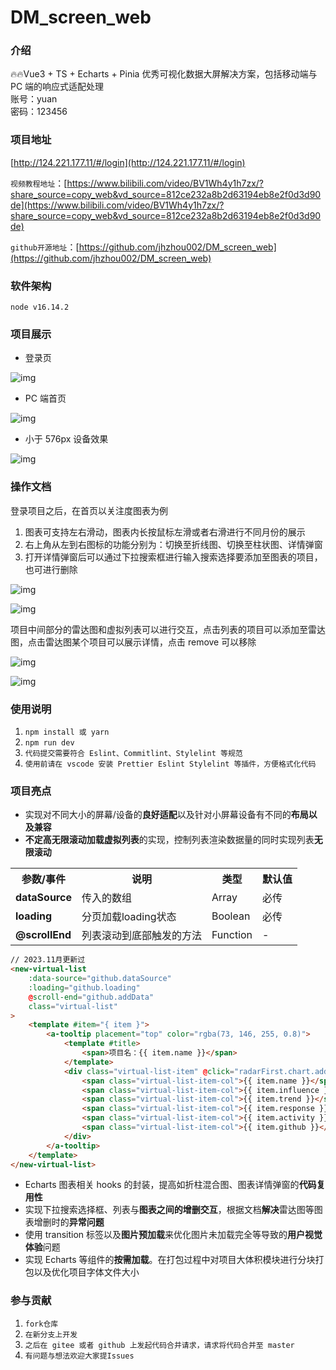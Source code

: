 # DM_screen_web

### 介绍

🔥🔥Vue3 + TS + Echarts + Pinia 优秀可视化数据大屏解决方案，包括移动端与 PC 端的响应式适配处理<br>
账号：yuan<br>
密码：123456

### 项目地址

[http://124.221.177.11/#/login](http://124.221.177.11/#/login)

`视频教程地址`：[https://www.bilibili.com/video/BV1Wh4y1h7zx/?share_source=copy_web&vd_source=812ce232a8b2d63194eb8e2f0d3d90de](https://www.bilibili.com/video/BV1Wh4y1h7zx/?share_source=copy_web&vd_source=812ce232a8b2d63194eb8e2f0d3d90de)

`github开源地址`：[https://github.com/jhzhou002/DM_screen_web](https://github.com/jhzhou002/DM_screen_web)

### 软件架构

`node v16.14.2`

### 项目展示

- 登录页

![img](https://file.atomgit.com/uploads/issue/1695822755285_4550.png '#left')

- PC 端首页

![img](https://file.atomgit.com/uploads/issue/1695822828995_9272.png '#left')

- 小于 576px 设备效果

![img](https://file.atomgit.com/uploads/issue/1695822798143_2264.jpg '#left')

### 操作文档

登录项目之后，在首页以关注度图表为例

1. 图表可支持左右滑动，图表内长按鼠标左滑或者右滑进行不同月份的展示
2. 右上角从左到右图标的功能分别为：切换至折线图、切换至柱状图、详情弹窗
3. 打开详情弹窗后可以通过下拉搜索框进行输入搜索选择要添加至图表的项目，也可进行删除

![img](https://file.atomgit.com/uploads/issue/1695822851010_5935.png '#left')

![img](https://file.atomgit.com/uploads/issue/1695822869354_7460.png '#left')

项目中间部分的雷达图和虚拟列表可以进行交互，点击列表的项目可以添加至雷达图，点击雷达图某个项目可以展示详情，点击 remove 可以移除

![img](https://file.atomgit.com/uploads/issue/1695822890128_1217.png '#left')

![img](https://file.atomgit.com/uploads/issue/1695822908470_5895.png '#left')

### 使用说明

1.  `npm install 或 yarn`
2.  `npm run dev`
3.  `代码提交需要符合 Eslint、Commitlint、Stylelint 等规范`
4.  `使用前请在 vscode 安装 Prettier Eslint Stylelint 等插件，方便格式化代码`

### 项目亮点

- 实现对不同大小的屏幕/设备的**良好适配**以及针对小屏幕设备有不同的**布局以及兼容**
- **不定高无限滚动加载虚拟列表**的实现，控制列表渲染数据量的同时实现列表**无限滚动**
<table>
  <tr>
    <th>参数/事件</th>
    <th>说明</th>
    <th>类型</th>
    <th>默认值</th>
  </tr>
  <tr>
    <td>
      <b>dataSource</b>
    </td>
    <td>传入的数组</td>
    <td>Array</td>
    <td>必传</td>
  </tr>
  <tr>
    <td>
      <b>loading</b>
    </td>
    <td>分页加载loading状态</td>
    <td>Boolean</td>
    <td>必传</td>
  </tr>
	<tr>
		<td>
			<b>@scrollEnd</b>
		</td>
		<td>列表滚动到底部触发的方法</td>
		<td>Function</td>
		<td>-</td>
	</tr>
</table>

```html
// 2023.11月更新过
<new-virtual-list
	:data-source="github.dataSource"
	:loading="github.loading"
	@scroll-end="github.addData"
	class="virtual-list"
>
	<template #item="{ item }">
		<a-tooltip placement="top" color="rgba(73, 146, 255, 0.8)">
			<template #title>
				<span>项目名：{{ item.name }}</span>
			</template>
			<div class="virtual-list-item" @click="radarFirst.chart.addRadarData(item.name)">
				<span class="virtual-list-item-col">{{ item.name }}</span>
				<span class="virtual-list-item-col">{{ item.influence }}</span>
				<span class="virtual-list-item-col">{{ item.trend }}</span>
				<span class="virtual-list-item-col">{{ item.response }}</span>
				<span class="virtual-list-item-col">{{ item.activity }}</span>
				<span class="virtual-list-item-col">{{ item.github }}</span>
			</div>
		</a-tooltip>
	</template>
</new-virtual-list>
```

- Echarts 图表相关 hooks 的封装，提高如折柱混合图、图表详情弹窗的**代码复用性**
- 实现下拉搜索选择框、列表与**图表之间的增删交互**，根据文档**解决**雷达图等图表增删时的**异常问题**
- 使用 transition 标签以及**图片预加载**来优化图片未加载完全等导致的**用户视觉体验**问题
- 实现 Echarts 等组件的**按需加载**。在打包过程中对项目大体积模块进行分块打包以及优化项目字体文件大小

### 参与贡献

1.  `fork仓库`
2.  `在新分支上开发`
3.  `之后在 gitee 或者 github 上发起代码合并请求，请求将代码合并至 master`
4.  `有问题与想法欢迎大家提Issues`
